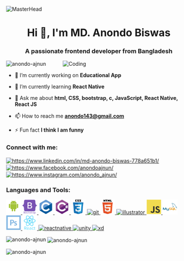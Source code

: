 ![MasterHead](https://media-exp1.licdn.com/dms/image/C5622AQFYhuww8Sa_cw/feedshare-shrink_1280/0/1662755628344?e=1665619200&v=beta&t=j0InuOoEhAE3CTxv6yQEE30yQVwnbK7dPoe6wM_V0A0)
<h1 align="center">Hi 👋, I'm MD. Anondo Biswas</h1>
<h3 align="center">A passionate frontend developer from Bangladesh</h3>
<img align="right" alt="Coding" width="350" src="https://media-exp1.licdn.com/dms/image/C5622AQGnGIyacSlO2A/feedshare-shrink_800/0/1662755786639?e=1665619200&v=beta&t=ljG1ecsr-ZAMlh1htjBHfz3mJcUeFk4YThRF08mp90Y">

<p align="left"> <img src="https://komarev.com/ghpvc/?username=anondo-ajnun&label=Profile%20views&color=0e75b6&style=flat" alt="anondo-ajnun" /> </p>

- 🔭 I’m currently working on **Educational App**

- 🌱 I’m currently learning **React Native**

- 💬 Ask me about **html, CSS, bootstrap, c, JavaScript, React Native, React JS**

- 📫 How to reach me **anondo143@gmail.com**

- ⚡ Fun fact **I think I am funny**

<h3 align="left">Connect with me:</h3>
<p align="left">
<a href="https://linkedin.com/in/https://www.linkedin.com/in/md-anondo-biswas-778a651b1/" target="blank"><img align="center" src="https://raw.githubusercontent.com/rahuldkjain/github-profile-readme-generator/master/src/images/icons/Social/linked-in-alt.svg" alt="https://www.linkedin.com/in/md-anondo-biswas-778a651b1/" height="30" width="40" /></a>
<a href="https://fb.com/https://www.facebook.com/anondoajnun/" target="blank"><img align="center" src="https://raw.githubusercontent.com/rahuldkjain/github-profile-readme-generator/master/src/images/icons/Social/facebook.svg" alt="https://www.facebook.com/anondoajnun/" height="30" width="40" /></a>
<a href="https://instagram.com/https://www.instagram.com/anondo_ajnun/" target="blank"><img align="center" src="https://raw.githubusercontent.com/rahuldkjain/github-profile-readme-generator/master/src/images/icons/Social/instagram.svg" alt="https://www.instagram.com/anondo_ajnun/" height="30" width="40" /></a>
</p>

<h3 align="left">Languages and Tools:</h3>
<p align="left"> <a href="https://developer.android.com" target="_blank" rel="noreferrer"> <img src="https://raw.githubusercontent.com/devicons/devicon/master/icons/android/android-original-wordmark.svg" alt="android" width="40" height="40"/> </a> <a href="https://getbootstrap.com" target="_blank" rel="noreferrer"> <img src="https://raw.githubusercontent.com/devicons/devicon/master/icons/bootstrap/bootstrap-plain-wordmark.svg" alt="bootstrap" width="40" height="40"/> </a> <a href="https://www.cprogramming.com/" target="_blank" rel="noreferrer"> <img src="https://raw.githubusercontent.com/devicons/devicon/master/icons/c/c-original.svg" alt="c" width="40" height="40"/> </a> <a href="https://www.w3schools.com/cs/" target="_blank" rel="noreferrer"> <img src="https://raw.githubusercontent.com/devicons/devicon/master/icons/csharp/csharp-original.svg" alt="csharp" width="40" height="40"/> </a> <a href="https://www.w3schools.com/css/" target="_blank" rel="noreferrer"> <img src="https://raw.githubusercontent.com/devicons/devicon/master/icons/css3/css3-original-wordmark.svg" alt="css3" width="40" height="40"/> </a> <a href="https://git-scm.com/" target="_blank" rel="noreferrer"> <img src="https://www.vectorlogo.zone/logos/git-scm/git-scm-icon.svg" alt="git" width="40" height="40"/> </a> <a href="https://www.w3.org/html/" target="_blank" rel="noreferrer"> <img src="https://raw.githubusercontent.com/devicons/devicon/master/icons/html5/html5-original-wordmark.svg" alt="html5" width="40" height="40"/> </a> <a href="https://www.adobe.com/in/products/illustrator.html" target="_blank" rel="noreferrer"> <img src="https://www.vectorlogo.zone/logos/adobe_illustrator/adobe_illustrator-icon.svg" alt="illustrator" width="40" height="40"/> </a> <a href="https://developer.mozilla.org/en-US/docs/Web/JavaScript" target="_blank" rel="noreferrer"> <img src="https://raw.githubusercontent.com/devicons/devicon/master/icons/javascript/javascript-original.svg" alt="javascript" width="40" height="40"/> </a> <a href="https://www.mysql.com/" target="_blank" rel="noreferrer"> <img src="https://raw.githubusercontent.com/devicons/devicon/master/icons/mysql/mysql-original-wordmark.svg" alt="mysql" width="40" height="40"/> </a> <a href="https://www.photoshop.com/en" target="_blank" rel="noreferrer"> <img src="https://raw.githubusercontent.com/devicons/devicon/master/icons/photoshop/photoshop-line.svg" alt="photoshop" width="40" height="40"/> </a> <a href="https://reactjs.org/" target="_blank" rel="noreferrer"> <img src="https://raw.githubusercontent.com/devicons/devicon/master/icons/react/react-original-wordmark.svg" alt="react" width="40" height="40"/> </a> <a href="https://reactnative.dev/" target="_blank" rel="noreferrer"> <img src="https://reactnative.dev/img/header_logo.svg" alt="reactnative" width="40" height="40"/> </a> <a href="https://unity.com/" target="_blank" rel="noreferrer"> <img src="https://www.vectorlogo.zone/logos/unity3d/unity3d-icon.svg" alt="unity" width="40" height="40"/> </a> <a href="https://www.adobe.com/products/xd.html" target="_blank" rel="noreferrer"> <img src="https://cdn.worldvectorlogo.com/logos/adobe-xd.svg" alt="xd" width="40" height="40"/> </a> </p>

<p><img align="left" src="https://github-readme-stats.vercel.app/api/top-langs?username=anondo-ajnun&show_icons=true&locale=en&layout=compact" alt="anondo-ajnun" /></p>
<p>&nbsp;<img align="center" src="https://github-readme-stats.vercel.app/api?username=anondo-ajnun&show_icons=true&locale=en" alt="anondo-ajnun" /></p>
<p><img align="center" src="https://github-readme-streak-stats.herokuapp.com/?user=anondo-ajnun&" alt="anondo-ajnun" /></p>
